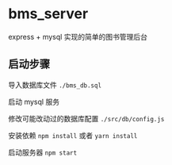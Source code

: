 # bms_server
express + mysql 实现的简单的图书管理后台

## 启动步骤

导入数据库文件 `./bms_db.sql`

启动 mysql 服务

修改可能改动过的数据库配置 `./src/db/config.js`

安装依赖 `npm install` 或者 `yarn install`

启动服务器 `npm start`
